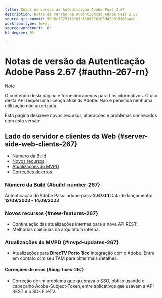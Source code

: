 ```yaml
---
title: Notas de versão da Autenticação Adobe Pass 2.67
description: Notas de versão da Autenticação Adobe Pass 2.67
source-git-commit: 90d6c78791f2fd1bf80979b105d42e019686aacd
workflow-type: tm+mt
source-wordcount: '0'
ht-degree: 0%

---
```


# Notas de versão da Autenticação Adobe Pass 2.67 {#authn-267-rn}

>[!NOTE]
>
>O conteúdo desta página é fornecido apenas para fins informativos. O uso desta API requer uma licença atual do Adobe. Não é permitida nenhuma utilização não autorizada.

Esta página descreve novos recursos, alterações e problemas conhecidos com esta versão:

## Lado do servidor e clientes da Web {#server-side-web-clients-267}

* [Número da Build](#build-number-267)
* [Novos recursos](#new-features-267)
* [Atualizações do MVPD](#mvpd-updates-267)
* [Correções de erros](#bug-fixes-267)

### Número da Build {#build-number-267}

Autenticação do Adobe Pass: adobe-pass-**2.67.0.1**
Data de lançamento: **12/09/2023 - 14/09/2023**

### Novos recursos {#new-features-267}

* Continuação das atualizações internas para a nova API REST.
* Melhorias contínuas na arquitetura interna.

### Atualizações do MVPD {#mvpd-updates-267}

* Atualizações para **DirecTV Porto Rico** integração com o Adobe. Entre em contato com seu TAM para obter mais detalhes.

#### Correções de erros {#bug-fixes-267}

* Correção de um problema que quebrava o SSO, obtido usando o cabeçalho Adobe-Subject-Token, entre aplicativos que usavam a API REST e o SDK FireTV.
